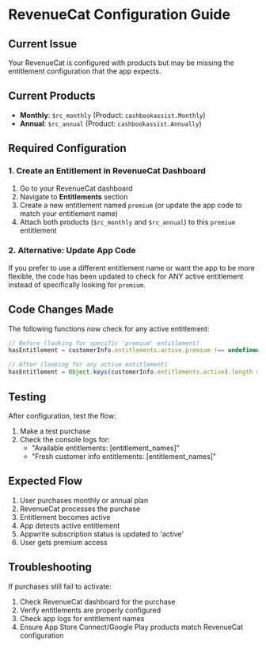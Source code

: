 # RevenueCat Configuration Guide

## Current Issue
Your RevenueCat is configured with products but may be missing the entitlement configuration that the app expects.

## Current Products
- **Monthly**: `$rc_monthly` (Product: `cashbookassist.Monthly`)
- **Annual**: `$rc_annual` (Product: `cashbookassist.Annually`)

## Required Configuration

### 1. Create an Entitlement in RevenueCat Dashboard

1. Go to your RevenueCat dashboard
2. Navigate to **Entitlements** section
3. Create a new entitlement named `premium` (or update the app code to match your entitlement name)
4. Attach both products (`$rc_monthly` and `$rc_annual`) to this `premium` entitlement

### 2. Alternative: Update App Code

If you prefer to use a different entitlement name or want the app to be more flexible, the code has been updated to check for ANY active entitlement instead of specifically looking for `premium`.

## Code Changes Made

The following functions now check for any active entitlement:

```typescript
// Before (looking for specific 'premium' entitlement)
hasEntitlement = customerInfo.entitlements.active.premium !== undefined;

// After (looking for any active entitlement)
hasEntitlement = Object.keys(customerInfo.entitlements.active).length > 0;
```

## Testing

After configuration, test the flow:

1. Make a test purchase
2. Check the console logs for:
   - "Available entitlements: [entitlement_names]"
   - "Fresh customer info entitlements: [entitlement_names]"

## Expected Flow

1. User purchases monthly or annual plan
2. RevenueCat processes the purchase
3. Entitlement becomes active
4. App detects active entitlement
5. Appwrite subscription status is updated to 'active'
6. User gets premium access

## Troubleshooting

If purchases still fail to activate:

1. Check RevenueCat dashboard for the purchase
2. Verify entitlements are properly configured
3. Check app logs for entitlement names
4. Ensure App Store Connect/Google Play products match RevenueCat configuration
